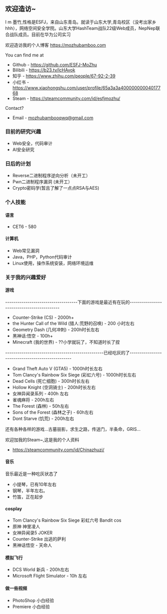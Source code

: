 ## 欢迎造访~

I m 墨竹,性格是ESFJ，来自山东青岛。就读于山东大学,青岛校区（没考出家乡hhh），网络空间安全学院。山东大学HashTeam战队22级Web成员，NepNep联合战队成员。目前在华为公司实习



欢迎造访我的个人博客 https://mozhubamboo.com

You can find me at

* Github - https://github.com/ESFJ-MoZhu
* Bilibili  - https://b23.tv/lcHAvok
* 知乎  - https://www.zhihu.com/people/67-92-2-39
* 小红书 - https://www.xiaohongshu.com/user/profile/65a3a3a40000000004017768
* Steam - https://steamcommunity.com/id/esfjmozhu/

Contact?

* Email - mozhubambooqwq@gmail.com

### 目前的研究兴趣

* Web安全，代码审计
* AI安全研究

### 日后的计划
* Reverse二进制程序逆向分析（未开工）
* Pwn二进制程序漏洞 (未开工）
* Crypto密码学(暂且了解了一点点RSA与AES)

### 个人技能

#### 语言

* CET6 - 580

#### 计算机

* Web常见漏洞
* Java，PHP，Python代码审计
* Linux使用，操作系统安装，网络环境运维

### 关于我的兴趣爱好

#### 游戏

------------------------------------下面的游戏是最近有在玩的-------------------------------------------

* Counter-Strike (CS) - 2000h+
* the Hunter Call of the Wild (猎人:荒野的召唤) - 200 小时左右
* Geometry Dash (几何冲刺) - 200h时长左右
* 黑神话:悟空 - 100h+
* Minecraft (我的世界) - ??小学就玩了，不知道时长了捏

-------------------------------------------------已经吃灰的了-------------------------------------------------

* Grand Theft Auto V (GTA5) - 1000h时长左右
* Tom Clancy's Rainbow Six Siege (彩虹六号) - 1000h时长左右
* Dead Cells (死亡细胞) - 300h时长左右
* Hollow Knight (空洞骑士) - 200h时长左右
* 女神异闻录系列 - 400h 左右
* 雀魂麻将 - 200h左右
* The Forest (森林) - 50h左右
* Sons of the Forest (森林之子) - 60h左右
* Dont Starve (饥荒) - 200h左右

还有各种各样的游戏...古墓丽影，求生之路，传送门，半条命，GRIS...

欢迎加我的Steam~,这是我的个人资料

* https://steamcommunity.com/id/Chinazhuzi/

#### 音乐

音乐最近是一种吃灰状态了

* 小提琴，已有10年左右
* 钢琴，半年左右。
* 竹笛，正在起步

#### cosplay

* Tom Clancy's Rainbow Six Siege 彩虹六号 Bandit cos
* 原神 神里凌人
* 女神异闻录5  JOKER
* Counter-Strike  出逃的萨利
* 黑神话悟空 - 天命人

#### 模拟飞行

* DCS World 新兵 - 200h左右
* Microsoft Flight Simulator  - 10h 左右


#### 做一些视频

* PhotoShop 小白经验
* Premiere 小白经验




